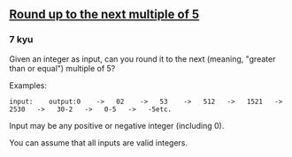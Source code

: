 <h2><a href=https://www.codewars.com/kata/55d1d6d5955ec6365400006d/train/java target="_blank">Round up to the next multiple of 5</a></h2><h3>7 kyu</h3><p>Given an integer as input, can you round it to the next (meaning, "greater than or equal") multiple of 5?</p><p>Examples:</p><pre><code>input:    output:0    -&gt;   02    -&gt;   53    -&gt;   512   -&gt;   1521   -&gt;   2530   -&gt;   30-2   -&gt;   0-5   -&gt;   -5etc.</code></pre><p>Input may be any positive or negative integer (including 0).</p><p>You can assume that all inputs are valid integers.</p>